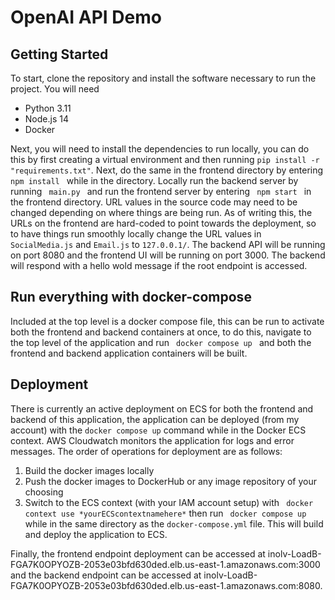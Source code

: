 <h1>OpenAI API Demo</h1>
<h2>Getting Started</h2>
<p>To start, clone the repository and install the software necessary to run the project. You will need
<ul>
    <li>Python 3.11</li>
    <li>Node.js 14</li>
    <li>Docker</li> 
</ul>
Next, you will need to install the dependencies to run locally, you can do this by first creating a virtual environment and then running <code>pip install -r "requirements.txt"</code>. Next, do the same in the frontend directory by entering <code> npm install </code> while in the directory. Locally run the backend server by running <code> main.py </code> and run the frontend server by entering <code> npm start </code> in the frontend directory. URL values in the source code may need to be changed depending on where things are being run. As of writing this, the URLs on the frontend are hard-coded to point towards the deployment, so to have things run smoothly locally change the URL values in <code>SocialMedia.js</code> and <code>Email.js</code> to <code>127.0.0.1/</code>. The backend API will be running on port 8080 and the frontend UI will be running on port 3000. The backend will respond with a hello wold message if the root endpoint is accessed.
</p> 
<h2>
Run everything with docker-compose
</h2>
<p> Included at the top level is a docker compose file, this can be run to activate both the frontend and backend containers at once, to do this, navigate to the top level of the application and run <code> docker compose up </code> and both the frontend and backend application containers will be built.

<h2>Deployment</h2>
<p>There is currently an active deployment on ECS for both the frontend and backend of this application, the application can be deployed (from my account) with the <code>docker compose up</code> command while in the Docker ECS context. AWS Cloudwatch monitors the application for logs and error messages. The order of operations for deployment are as follows:</p>
<ol>
    <li> Build the docker images locally </li>
    <li> Push the docker images to DockerHub or any image repository of your choosing</li>
    <li> Switch to the ECS context (with your IAM account setup) with <code> docker context use *yourECScontextnamehere*</code> then run <code> docker compose up </code> while in the same directory as the <code>docker-compose.yml</code> file. This will build and deploy the application to ECS.
</ol>

<p> Finally, the frontend endpoint deployment can be accessed at inolv-LoadB-FGA7K0OPYOZB-2053e03bfd630ded.elb.us-east-1.amazonaws.com:3000 and the backend endpoint can be accessed at inolv-LoadB-FGA7K0OPYOZB-2053e03bfd630ded.elb.us-east-1.amazonaws.com:8080.</p>


